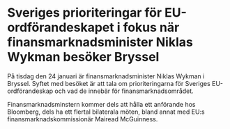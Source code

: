 # Sveriges prioriteringar för EU-ordförandeskapet i fokus när finansmarknadsminister Niklas Wykman besöker Bryssel

På tisdag den 24 januari är finansmarknadsminister Niklas Wykman i Bryssel. Syftet med besöket är att tala om prioriteringarna för Sveriges EU-ordförandeskap och vad de innebär för finansmarknadsområdet.

Finansmarknadsminstern kommer dels att hålla ett anförande hos Bloomberg, dels ha ett flertal bilaterala möten, bland annat med EU:s finansmarknadskommissionär Mairead McGuinness.
